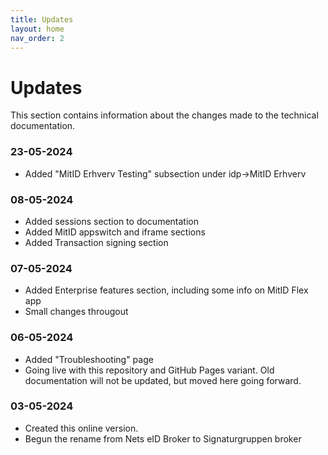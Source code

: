 ```yaml
---
title: Updates
layout: home
nav_order: 2
---
```


# Updates
This section contains information about the changes made to the technical documentation.

### 23-05-2024
* Added "MitID Erhverv Testing" subsection under idp->MitID Erhverv

### 08-05-2024
* Added sessions section to documentation
* Added MitID appswitch and iframe sections
* Added Transaction signing section

### 07-05-2024
* Added Enterprise features section, including some info on MitID Flex app
* Small changes througout

### 06-05-2024
* Added "Troubleshooting" page
* Going live with this repository and GitHub Pages variant. Old documentation will not be updated, but moved here going forward.

### 03-05-2024
* Created this online version.
* Begun the rename from Nets eID Broker to Signaturgruppen broker
